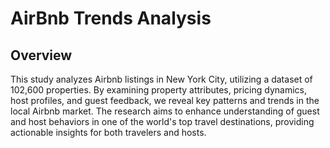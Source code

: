 <h1>AirBnb Trends Analysis</h1>
<h2>Overview</h2>
<body>This study analyzes Airbnb listings in New York City, utilizing a dataset of 102,600 properties. By examining property attributes, pricing dynamics, host profiles, and guest feedback, we reveal key patterns and trends in the local Airbnb market. The research aims to enhance understanding of guest and host behaviors in one of the world's top travel destinations, providing actionable insights for both travelers and hosts.</body>
